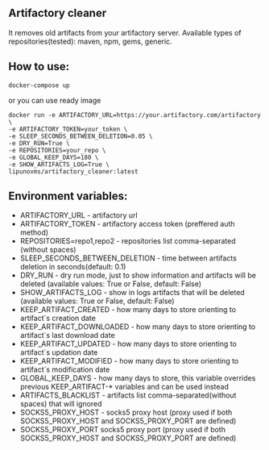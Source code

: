 ## Artifactory cleaner
It removes old artifacts from your artifactory server. Available types of repositories(tested): maven, npm, gems, generic.

## How to use:
`docker-compose up`

or you can use ready image

```
docker run -e ARTIFACTORY_URL=https://your.artifactory.com/artifactory \
-e ARTIFACTORY_TOKEN=your_token \
-e SLEEP_SECONDS_BETWEEN_DELETION=0.05 \
-e DRY_RUN=True \
-e REPOSITORIES=your_repo \
-e GLOBAL_KEEP_DAYS=180 \
-e SHOW_ARTIFACTS_LOG=True \
lipunovms/artifactory_cleaner:latest
```

## Environment variables:

- ARTIFACTORY_URL - artifactory url
- ARTIFACTORY_TOKEN - artifactory access token (preffered auth method)
- REPOSITORIES=repo1,repo2 - repositories list comma-separated (without spaces)
- SLEEP_SECONDS_BETWEEN_DELETION - time between artifacts deletion in seconds(default: 0.1)
- DRY_RUN - dry run mode, just to show information and artifacts will be deleted (available values: True or False, default: False)
- SHOW_ARTIFACTS_LOG - show in logs artifacts that will be deleted (available values: True or False, default: False)
- KEEP_ARTIFACT_CREATED - how many days to store orienting to artifact`s creation date
- KEEP_ARTIFACT_DOWNLOADED - how many days to store orienting to artifact`s last download date
- KEEP_ARTIFACT_UPDATED - how many days to store orienting to artifact`s updation date
- KEEP_ARTIFACT_MODIFIED - how many days to store orienting to artifact`s modification date
- GLOBAL_KEEP_DAYS - how many days to store, this variable overrides previous KEEP_ARTIFACT-* variables and can be used instead
- ARTIFACTS_BLACKLIST - artifacts list comma-separated(without spaces) that will ignored
- SOCKS5_PROXY_HOST - socks5 proxy host (proxy used if both SOCKS5_PROXY_HOST and SOCKS5_PROXY_PORT are defined)
- SOCKS5_PROXY_PORT socks5 proxy port (proxy used if both SOCKS5_PROXY_HOST and SOCKS5_PROXY_PORT are defined)

